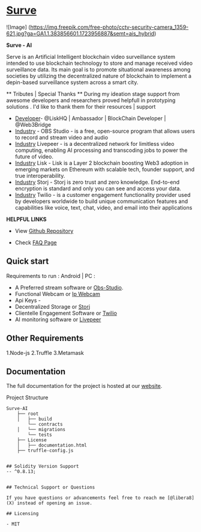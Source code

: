 # [Surve](https:denso.onrender.com/surve) 


![Image]
(https://img.freepik.com/free-photo/cctv-security-camera_1359-621.jpg?ga=GA1.1.383856601.1723956887&semt=ais_hybrid)

**Surve - AI**

Serve is an Artificial Intelligent blockchain video surveillance system intended to use blockchain technology to store and manage received video surveillance data. Its main goal is to promote situational awareness among societies by utilizing the decentralized nature of blockchain to implement a depin-based surveillance system across a smart city.

** Tributes | Special Thanks **
During my ideation stage support from awesome developers and researchers proved helpfull in prototyping solutions . I'd like to thank them for their resources | support 
- [Developer](https://x.com/Ijay_js)- @LiskHQ | Ambassador | BlockChain Developer | @Web3Bridge
- [Industry](https://obsproject.com/) -  OBS Studio - is  a free, open-source program that allows users to record and stream video and audio
- [Industry](https://www.livepeer.org/) Livepeer - is a decentralized network for limitless video computing, enabling AI processing and transcoding jobs to power the future of video.
- [Industry](https://lisk.com/) Lisk - Lisk is a Layer 2 blockchain boosting Web3 adoption in emerging markets on Ethereum with scalable tech, founder support, and true interoperability.
- [Industry](https://www.storj.io/) Storj - Storj is zero trust and zero knowledge. End-to-end encryption is standard and only you can see and access your data.
- [Industry](https://www.twilio.com/en-us) Twilio - is a customer engagement functionality provider used by developers worldwide to build unique communication features and capabilities like voice, text, chat, video, and email into their applications


**HELPFUL LINKS**

- View <a href="https://github.com/creativetimofficial/soft-ui-dashboard" target="_blank">Github Repository</a>

- Check <a href="https://www.creative-tim.com/faq" target="_blank">FAQ Page</a>


## Quick start

Requirements to run : Android | PC  :

- A Preferred stream software or [Obs-Studio](https://www.creative-tim.com/product/soft-ui-dashboard?ref=readme-sud).
- Functional Webcam or [Ip Webcam](https://play.google.com/store/apps/details?id=com.pas.webcam&hl=en)
-  Api Keys -
-  Decentralized Storage or [Storj](https://www.storj.io/)
-  Clientelle Engagement Software or [Twilio](https://www.twilio.com/en-us)
-  AI monitoring software or [Livepeer](https://www.livepeer.org/)
  

## Other Requirements 

1.Node-js 
2.Truffle 
3.Metamask 


## Documentation
The full documentation for the project is hosted at our [website](https://denso.onrender.com).

Project Structure 
```
Surve-AI 
    ├── root
    │   ├── build
        └── contracts
    │   └── migrations
        └── tests
    ├── License
    │   ├── documentation.html
    ├── truffle-config.js 
  

## Solidity Version Support 
-- ^0.8.13;


## Technical Support or Questions

If you have questions or advancements feel free to reach me [@libera8](X) instead of opening an issue.

## Licensing

- MIT

